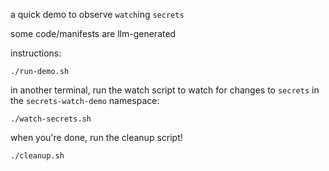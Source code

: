 a quick demo to observe `watch`ing `secrets`

some code/manifests are llm-generated

instructions:
```
./run-demo.sh
```

in another terminal, run the watch script to watch for changes
to `secrets` in the `secrets-watch-demo` namespace:

```
./watch-secrets.sh
```

when you're done, run the cleanup script!

```
./cleanup.sh
```